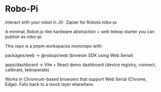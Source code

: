 # Robo-Pi
interact with your robot in JS- Zapier for Robots
robo-pi

A minimal, Robot.js-like hardware abstraction + web teleop starter you can publish as robo-pi.

This repo is a pnpm workspaces monorepo with:

packages/web → @robopi/web (browser SDK using Web Serial)

apps/dashboard → Vite + React demo dashboard (device registry, connect, calibrate, teleoperate)

Works in Chromium-based browsers that support Web Serial (Chrome, Edge). Falls back to a mock layer elsewhere.
